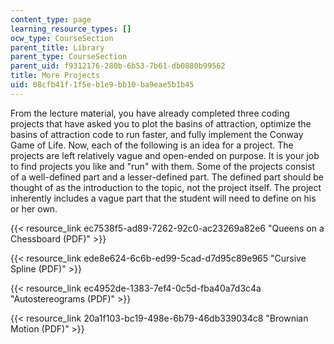 ```yaml
---
content_type: page
learning_resource_types: []
ocw_type: CourseSection
parent_title: Library
parent_type: CourseSection
parent_uid: f9312176-280b-6b53-7b61-db0880b99562
title: More Projects
uid: 08cfb41f-1f5e-b1e9-bb10-ba9eae5b1b45
---
```


From the lecture material, you have already completed three coding projects that have asked you to plot the basins of attraction, optimize the basins of attraction code to run faster, and fully implement the Conway Game of Life. Now, each of the following is an idea for a project. The projects are left relatively vague and open-ended on purpose. It is your job to find projects you like and "run" with them. Some of the projects consist of a well-defined part and a lesser-defined part. The defined part should be thought of as the introduction to the topic, not the project itself. The project inherently includes a vague part that the student will need to define on his or her own.

{{< resource_link ec7538f5-ad89-7262-92c0-ac23269a82e6 "Queens on a Chessboard (PDF)" >}}

{{< resource_link ede8e624-6c6b-ed99-5cad-d7d95c89e965 "Cursive Spline (PDF)" >}}

{{< resource_link ec4952de-1383-7ef4-0c5d-fba40a7d3c4a "Autostereograms (PDF)" >}}

{{< resource_link 20a1f103-bc19-498e-6b79-46db339034c8 "Brownian Motion (PDF)" >}}